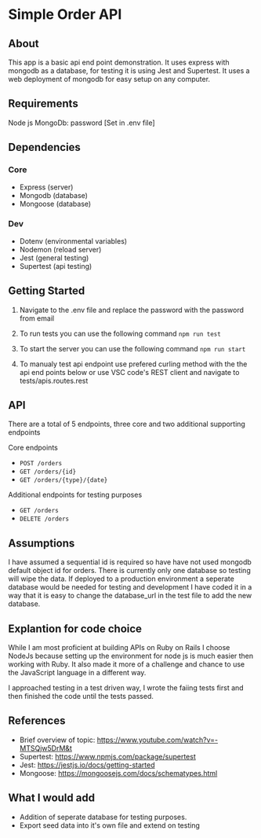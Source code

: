 # Simple Order API

## About

This app is a basic api end point demonstration. It uses express with mongodb as a database, for testing it is using Jest and Supertest.
It uses a web deployment of mongodb for easy setup on any computer.

## Requirements
Node js
MongoDb: password [Set in .env file]

## Dependencies
### Core
 - Express (server)
 - Mongodb (database)
 - Mongoose (database)

### Dev
 - Dotenv (environmental variables)
 - Nodemon (reload server)
 - Jest (general testing)
 - Supertest (api testing)

## Getting Started

1. Navigate to the .env file and replace the password with the password from email

2. To run tests you can use the following command 
```npm run test```

3. To start the server you can use the following command 
```npm run start ```

4. To manualy test api endpoint use prefered curling method with the the api end points below or use VSC code's REST client and navigate to tests/apis.routes.rest

## API

There are a total of 5 endpoints, three core and two additional supporting endpoints

Core endpoints

 - ```POST /orders```
 - ```GET /orders/{id}```
 - ```GET /orders/{type}/{date}```

Additional endpoints for testing purposes

 - ```GET /orders```
 - ```DELETE /orders```

## Assumptions

I have assumed a sequential id is required so have have not used mongodb default object id for orders. 
There is currently only one database so testing will wipe the data. If deployed to a production environment a seperate database would be needed for testing and development
I have coded it in a way that it is easy to change the database_url in the test file to add the new database.

## Explantion for code choice

While I am most proficient at building APIs on Ruby on Rails I choose NodeJs because setting up the environment for node js is much easier then working with Ruby.
It also made it more of a challenge and chance to use the JavaScript language in a different way.

I approached testing in a test driven way, I wrote the faiing tests first and then finished the code until the tests passed.

## References

 - Brief overview of topic: https://www.youtube.com/watch?v=-MTSQjw5DrM&t
 - Supertest: https://www.npmjs.com/package/supertest
 - Jest: https://jestjs.io/docs/getting-started
 - Mongoose: https://mongoosejs.com/docs/schematypes.html

## What I would add
 - Addition of seperate database for testing purposes.
 - Export seed data into it's own file and extend on testing
